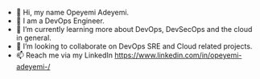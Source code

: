 - 👋 Hi, my name Opeyemi Adeyemi.
- 👀 I am a DevOps Engineer.
- 🌱 I’m currently learning more about DevOps, DevSecOps and the cloud in general.
- 💞️ I’m looking to collaborate on DevOps SRE and Cloud related projects.
- 📫 Reach me via my LinkedIn https://www.linkedin.com/in/opeyemi-adeyemi-/
